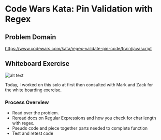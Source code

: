 # Code Wars Kata: Pin Validation with Regex

## Problem Domain
https://www.codewars.com/kata/regex-validate-pin-code/train/javascript

## Whiteboard Exercise 
![alt text](pin-validation-regex.jpg "picture of white boarding exercise for: Pin Validation with Regex kata")

Today, I worked on this solo at first then consulted with Mark and Zack for the white boarding exercise. 

### Process Overview

* Read over the problem.
* Reread docs on Regular Expressions and how you check for char length with regex.
* Pseudo code and piece together parts needed to complete function
* Test and retest code